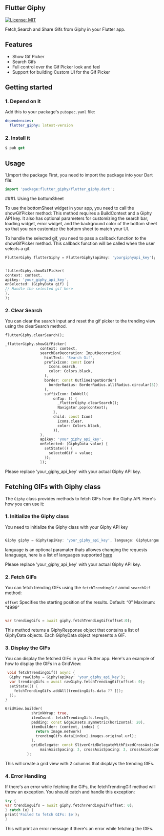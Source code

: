 <!--
This README describes the package. If you publish this package to pub.dev,
this README's contents appear on the landing page for your package.

For information about how to write a good package README, see the guide for
[writing package pages](https://dart.dev/guides/libraries/writing-package-pages).

For general information about developing packages, see the Dart guide for
[creating packages](https://dart.dev/guides/libraries/create-library-packages)
and the Flutter guide for
[developing packages and plugins](https://flutter.dev/developing-packages).
-->

## Flutter Giphy

<a href="https://opensource.org/licenses/MIT">  
    <img src="https://img.shields.io/badge/License-MIT-red.svg"  
      alt="License: MIT" />  
  </a>

Fetch,Search and Share Gifs from Giphy in your Flutter app.

## Features

- Show Gif Picker
- Search Gifs
- Full control over the Gif Picker look and feel
- Support for building Custom UI for the Gif Picker

## Getting started

### 1. Depend on it

Add this to your package's `pubspec.yaml` file:

```yaml
dependencies:
  flutter_giphy: latest-version
```

### 2. Install it

```dart
$ pub get
```

## Usage

1.Import the package
First, you need to import the package into your Dart file:

```dart
import 'package:flutter_giphy/flutter_giphy.dart';
```

###1. Using the bottomSheet

To use the bottomSheet widget in your app, you need to call the showGifPicker method: This method
requires a BuildContext and a Giphy API key. It also has optional parameters for customizing the
search bar, loading widget, error widget, and the background color of the bottom sheet so that you
can customize the bottom sheet to match your UI.

To handle the selected gif, you need to pass a callback function to the showGifPicker method. This
callback function will be called when the user selects a gif.

```dart
FlutterGiphy flutterGiphy = FlutterGiphy(apiKey: 'yourgiphyapi_key');


flutterGiphy.showGifPicker(
context: context,
apikey: 'your_giphy_api_key',
onSelected: (GiphyData gif) {
// Handle the selected gif here
},
);
```

### 2. Clear Search

You can clear the search input and reset the gif picker to the trending view using the clearSearch
method.

```dart
flutterGiphy.clearSearch();
```

```dart
_flutterGiphy.showGifPicker(
                context: context,
                searchBarDecoration: InputDecoration(
                  hintText: 'Search Gif',
                  prefixIcon: const Icon(
                    Icons.search,
                    color: Colors.black,
                  ),
                  border: const OutlineInputBorder(
                    borderRadius: BorderRadius.all(Radius.circular(5)),
                  ),
                  suffixIcon: InkWell(
                      onTap: () {
                        _flutterGiphy.clearSearch();
                        Navigator.pop(context);
                      },
                      child: const Icon(
                        Icons.clear,
                        color: Colors.black,
                      )),
                ),
                apikey: 'your_giphy_api_key',
                onSelected: (GiphyData value) {
                  setState(() {
                    selectedGif = value;
                  });
                });
```

Please replace 'your_giphy_api_key' with your actual Giphy API key.

## Fetching GIFs with Giphy class

The `Giphy` class provides methods to fetch GIFs from the Giphy API. Here's how you can use it:

### 1. Initialize the Giphy class

You need to initialize the Giphy class with your Giphy API key

```dart

Giphy giphy = Giphy(apiKey: 'your_giphy_api_key', language: GiphyLanguage.English);
```

language is an optional paramater thats allowes changing the requests lanaguage, here is a list of
languages supported [here](https://developers.giphy.com/docs/optional-settings/#language-support)

Please replace 'your_giphy_api_key' with your actual Giphy API key.

### 2. Fetch GIFs

You can fetch trending GIFs using the `fetchTrendingGif` anmd `searchGif` method:

`offset` Specifies the starting position of the results.
Default: “0”
Maximum: “4999”

```dart

var trendingGifs = await giphy.fetchTrendingGif(offset:0);

```

This method returns a GiphyResponse object that contains a list of GiphyData objects. Each GiphyData
object represents a GIF.

### 3. Display the GIFs

You can display the fetched GIFs in your Flutter app. Here's an example of how to display the GIFs
in a GridView:

```dart
 void fetchTrendingGif() async {
  Giphy rawGiphy = Giphy(apiKey: 'your_giphy_api_key');
  var trendingGifs = await rawGiphy.fetchTrendingGif(offset: 0);
  setState(() {
    fetchTrendingGifs.addAll(trendingGifs.data ?? []);
  });
}

GridView.builder(
            shrinkWrap: true,
            itemCount: fetchTrendingGifs.length,
            padding: const EdgeInsets.symmetric(horizontal: 20),
            itemBuilder: (context, index) {
              return Image.network(
              trendingGifs.data[index].images.original.url);
            },
            gridDelegate: const SliverGridDelegateWithFixedCrossAxisCount(
                mainAxisSpacing: 3, crossAxisSpacing: 3, crossAxisCount: 2),
          );
```

This will create a grid view with 2 columns that displays the trending GIFs.

### 4. Error Handling

If there's an error while fetching the GIFs, the fetchTrendingGif method will throw an exception.
You should catch and handle this exception:

```dart
try {
var trendingGifs = await giphy.fetchTrendingGif(offset: 0);
} catch (e) {
print('Failed to fetch GIFs: $e');
}
```

This will print an error message if there's an error while fetching the GIFs.

